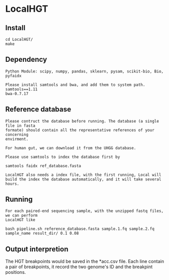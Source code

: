 # LocalHGT

## Install
```
cd LocalHGT/
make
```
## Dependency
```
Python Module: scipy, numpy, pandas, sklearn, pysam, scikit-bio, Bio, pyfaidx

Please install samtools and bwa, and add them to system path.
samtools==1.11
bwa-0.7.17
```

## Reference database
```
Please contruct the database before running. The database (a single file in fasta 
formate) should contain all the representative references of your concerning 
envirment. 

For human gut, we can download it from the UHGG database.

Please use samtools to index the database first by

samtools faidx ref_database.fasta

LocalHGT also needs a index file, with the first running, Local will build the index the database automatically, and it will take several hours.
```
## Running
```
For each paired-end sequencing sample, with the unzipped fastq files, we can perform
LocalHGT like

bash pipeline.sh reference_database.fasta sample.1.fq sample.2.fq sample_name result_dir/ 0.1 0.08
```
## Output interpretion
The HGT breakpoints would be saved in the *acc.csv file.
Each line contain a pair of breakpoints, it record the two genome's ID and 
the breakpint positions.

